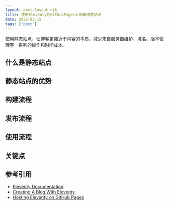 ```yaml
---
layout: post-layout.njk
title: 使用Eleventy在GithubPages上部署博客站点
date: 2022-05-15
tags: ["post"]
---
```


<!-- Excerpt Start -->

使用静态站点，让博客更接近于内容的本质，减少来自服务器维护、域名、版本管理等一系列的操作和时间成本。

<!-- Excerpt End -->

## 什么是静态站点

## 静态站点的优势

## 构建流程

## 发布流程

## 使用流程

## 关键点

## 参考引用
- [Eleventy Documentation](https://www.11ty.dev/docs/tutorials/)  
- [Creating A Blog With Eleventy](https://keepinguptodate.com/pages/2019/06/creating-blog-with-eleventy/)  
- [Hosting Eleventy on GitHub Pages](https://quinndombrowski.com/blog/2022/05/07/hosting-eleventy-on-github-pages/)  
